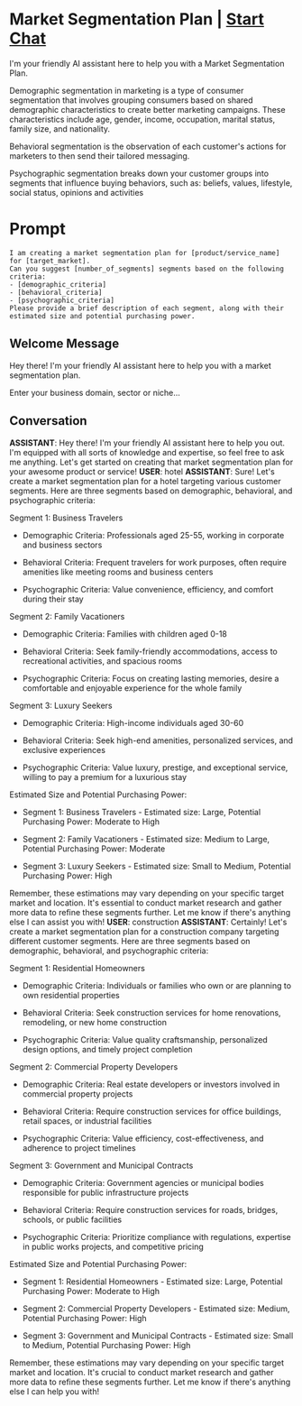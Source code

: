

# Market Segmentation Plan | [Start Chat](https://gptcall.net/chat.html?data=%7B%22contact%22%3A%7B%22id%22%3A%22IaZ3dbsdl74xvTP-PHr5h%22%2C%22flow%22%3Atrue%7D%7D)
I'm your friendly AI assistant here to help you with a Market Segmentation Plan.

Demographic segmentation in marketing is a type of consumer segmentation that involves grouping consumers based on shared demographic characteristics to create better marketing campaigns. These characteristics include age, gender, income, occupation, marital status, family size, and nationality.

Behavioral segmentation is the observation of each customer's actions for marketers to then send their tailored messaging.

Psychographic segmentation breaks down your customer groups into segments that influence buying behaviors, such as: beliefs, values, lifestyle, social status, opinions and activities

# Prompt

```
I am creating a market segmentation plan for [product/service_name] for [target_market]. 
Can you suggest [number_of_segments] segments based on the following criteria:
- [demographic_criteria]
- [behavioral_criteria]
- [psychographic_criteria]
Please provide a brief description of each segment, along with their estimated size and potential purchasing power.
```

## Welcome Message
Hey there! I'm your friendly AI assistant here to help you with a market segmentation plan.

Enter your business domain, sector or niche...

## Conversation

**ASSISTANT**: Hey there! I'm your friendly AI assistant here to help you out. I'm equipped with all sorts of knowledge and expertise, so feel free to ask me anything. Let's get started on creating that market segmentation plan for your awesome product or service!
**USER**: hotel
**ASSISTANT**: Sure! Let's create a market segmentation plan for a hotel targeting various customer segments. Here are three segments based on demographic, behavioral, and psychographic criteria:



Segment 1: Business Travelers

- Demographic Criteria: Professionals aged 25-55, working in corporate and business sectors

- Behavioral Criteria: Frequent travelers for work purposes, often require amenities like meeting rooms and business centers

- Psychographic Criteria: Value convenience, efficiency, and comfort during their stay



Segment 2: Family Vacationers

- Demographic Criteria: Families with children aged 0-18

- Behavioral Criteria: Seek family-friendly accommodations, access to recreational activities, and spacious rooms

- Psychographic Criteria: Focus on creating lasting memories, desire a comfortable and enjoyable experience for the whole family



Segment 3: Luxury Seekers

- Demographic Criteria: High-income individuals aged 30-60

- Behavioral Criteria: Seek high-end amenities, personalized services, and exclusive experiences

- Psychographic Criteria: Value luxury, prestige, and exceptional service, willing to pay a premium for a luxurious stay



Estimated Size and Potential Purchasing Power:

- Segment 1: Business Travelers - Estimated size: Large, Potential Purchasing Power: Moderate to High

- Segment 2: Family Vacationers - Estimated size: Medium to Large, Potential Purchasing Power: Moderate

- Segment 3: Luxury Seekers - Estimated size: Small to Medium, Potential Purchasing Power: High



Remember, these estimations may vary depending on your specific target market and location. It's essential to conduct market research and gather more data to refine these segments further. Let me know if there's anything else I can assist you with!
**USER**: construction
**ASSISTANT**: Certainly! Let's create a market segmentation plan for a construction company targeting different customer segments. Here are three segments based on demographic, behavioral, and psychographic criteria:



Segment 1: Residential Homeowners

- Demographic Criteria: Individuals or families who own or are planning to own residential properties

- Behavioral Criteria: Seek construction services for home renovations, remodeling, or new home construction

- Psychographic Criteria: Value quality craftsmanship, personalized design options, and timely project completion



Segment 2: Commercial Property Developers

- Demographic Criteria: Real estate developers or investors involved in commercial property projects

- Behavioral Criteria: Require construction services for office buildings, retail spaces, or industrial facilities

- Psychographic Criteria: Value efficiency, cost-effectiveness, and adherence to project timelines



Segment 3: Government and Municipal Contracts

- Demographic Criteria: Government agencies or municipal bodies responsible for public infrastructure projects

- Behavioral Criteria: Require construction services for roads, bridges, schools, or public facilities

- Psychographic Criteria: Prioritize compliance with regulations, expertise in public works projects, and competitive pricing



Estimated Size and Potential Purchasing Power:

- Segment 1: Residential Homeowners - Estimated size: Large, Potential Purchasing Power: Moderate to High

- Segment 2: Commercial Property Developers - Estimated size: Medium, Potential Purchasing Power: High

- Segment 3: Government and Municipal Contracts - Estimated size: Small to Medium, Potential Purchasing Power: High



Remember, these estimations may vary depending on your specific target market and location. It's crucial to conduct market research and gather more data to refine these segments further. Let me know if there's anything else I can help you with!

